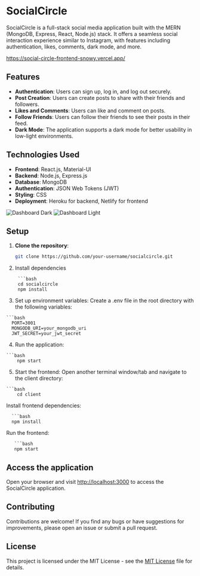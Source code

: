 # SocialCircle

SocialCircle is a full-stack social media application built with the MERN (MongoDB, Express, React, Node.js) stack. It offers a seamless social interaction experience similar to Instagram, with features including authentication, likes, comments, dark mode, and more.

https://social-circle-frontend-snowy.vercel.app/

## Features

- **Authentication**: Users can sign up, log in, and log out securely.
- **Post Creation**: Users can create posts to share with their friends and followers.
- **Likes and Comments**: Users can like and comment on posts.
- **Follow Friends**: Users can follow their friends to see their posts in their feed.
- **Dark Mode**: The application supports a dark mode for better usability in low-light environments.

## Technologies Used

- **Frontend**: React.js, Material-UI
- **Backend**: Node.js, Express.js
- **Database**: MongoDB
- **Authentication**: JSON Web Tokens (JWT)
- **Styling**: CSS
- **Deployment**: Heroku for backend, Netlify for frontend

![Dashboard Dark](https://github.com/Nova-Spectre/Social-Circle/assets/51260891/3e06e0a1-997d-4fe1-86e5-cd54cb7fee62)
![Dashboard Light](https://github.com/Nova-Spectre/Social-Circle/assets/51260891/3ad9e4b1-0f96-4258-be08-2c9268776b5c)

## Setup


1. **Clone the repository**:

   ```bash
   git clone https://github.com/your-username/socialcircle.git


2. Install dependencies

        ```bash
        cd socialcircle
        npm install
  
  3. Set up environment variables:
  Create a .env file in the root directory with the following variables:
  
    ```bash
      PORT=3001
      MONGODB_URI=your_mongodb_uri
      JWT_SECRET=your_jwt_secret
  
  4. Run the application:
        
    ```bash
        npm start
  
  5. Start the frontend:
      Open another terminal window/tab and navigate to the client directory:
  
    ```bash
        cd client

  
   
  Install frontend dependencies:
  
      ```bash
      npm install
  
 Run the frontend:
       
       ```bash
       npm start




## Access the application

Open your browser and visit [http://localhost:3000](http://localhost:3000) to access the SocialCircle application.

## Contributing

Contributions are welcome! If you find any bugs or have suggestions for improvements, please open an issue or submit a pull request.

## License

This project is licensed under the MIT License - see the [MIT License](LICENSE) file for details.







